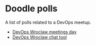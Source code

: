 Doodle polls
===========================
A list of polls related to a DevOps meetup.

- [DevOps Wroclaw meetings day](http://doodle.com/poll/z6wtxibneatt8nci)
- [DevOps Wroclaw chat tool](http://doodle.com/poll/7sr8txgyycqrecu8)

